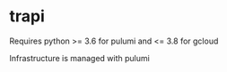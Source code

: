 # trapi

Requires python >= 3.6 for pulumi and <= 3.8 for gcloud

Infrastructure is managed with pulumi
